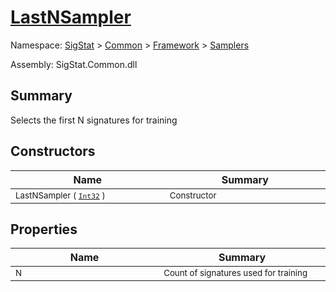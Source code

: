 # [LastNSampler](./LastNSampler.md)

Namespace: [SigStat]() > [Common](./../../README.md) > [Framework]() > [Samplers](./README.md)

Assembly: SigStat.Common.dll

## Summary
Selects the first N signatures for training

## Constructors

| Name<img width=300> | Summary<img width=300> | 
| --- | --- | 
| <sub>LastNSampler ( [`Int32`](https://docs.microsoft.com/en-us/dotnet/api/System.Int32) )</sub>| <sub>Constructor</sub>| <br>


## Properties

| Name<img width=300> | Summary<img width=300> | 
| --- | --- | 
| <sub>N</sub>| <sub>Count of signatures used for training</sub>| <br>


